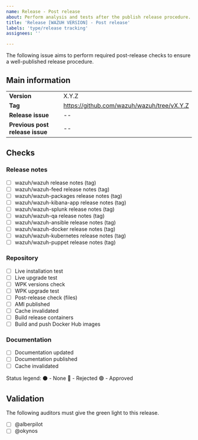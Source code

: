 ```yaml
---
name: Release - Post release
about: Perform analysis and tests after the publish release procedure.
title: 'Release [WAZUH VERSION] - Post release'
labels: 'type/release tracking'
assignees: ''

---
```


The following issue aims to perform required post-release checks to ensure a well-published release procedure.

## Main information
|||
| :-- | :-- |
| **Version** | X.Y.Z |
| **Tag** | https://github.com/wazuh/wazuh/tree/vX.Y.Z |
| **Release issue** | -- |
| **Previous post release issue** | -- |



## Checks

### Release notes
- [ ] wazuh/wazuh release notes (tag)
- [ ] wazuh/wazuh-feed release notes (tag)
- [ ] wazuh/wazuh-packages release notes (tag)
- [ ] wazuh/wazuh-kibana-app release notes (tag)
- [ ] wazuh/wazuh-splunk release notes (tag)
- [ ] wazuh/wazuh-qa release notes (tag)
- [ ] wazuh/wazuh-ansible release notes (tag)
- [ ] wazuh/wazuh-docker release notes (tag)
- [ ] wazuh/wazuh-kubernetes release notes (tag)
- [ ] wazuh/wazuh-puppet release notes (tag)

### Repository
- [ ] Live installation test
- [ ] Live upgrade test
- [ ] WPK versions check
- [ ] WPK upgrade test
- [ ] Post-release check (files)
- [ ] AMI published
- [ ] Cache invalidated
- [ ] Build release containers
- [ ] Build and push Docker Hub images

### Documentation
- [ ] Documentation updated
- [ ] Documentation published
- [ ] Cache invalidated

Status legend:
⚫ - None
🔴 - Rejected
🟢 - Approved

## Validation

The following auditors must give the green light to this release.

- [ ] @alberpilot
- [ ] @okynos
